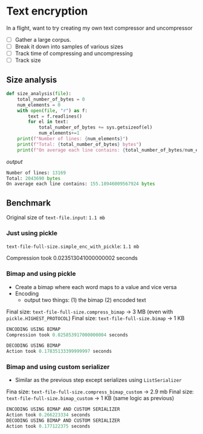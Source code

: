 # Text encryption

In a flight, want to try creating my own text compressor and uncompressor

- [ ] Gather a large corpus. 
- [ ] Break it down into samples of various sizes 
- [ ] Track time of compressing and uncompressing
- [ ] Track size 

## Size analysis

```python
def size_analysis(file):
    total_number_of_bytes = 0
    num_elements = 0
    with open(file, "r") as f:
        text = f.readlines()
        for el in text:
            total_number_of_bytes += sys.getsizeof(el)
            num_elements+=1
    print(f"Number of lines: {num_elements}")
    print(f"Total: {total_number_of_bytes} bytes")
    print(f"On average each line contains: {total_number_of_bytes/num_elements} bytes")
```

*output*
```python
Number of lines: 13169
Total: 2043690 bytes
On average each line contains: 155.18946009567924 bytes
```




## Benchmark
Original size of `text-file.input`: `1.1 mb` 

### Just using pickle
`text-file-full-size.simple_enc_with_pickle`: `1.1 mb`

Compression took 0.023513041000000002 seconds

### Bimap and using pickle
- Create a bimap where each word maps to a value and vice versa
- Encoding
  - output two things: (1) the bimap (2) encoded text


Final size: `text-file-full-size.compress_bimap` -> 3 MB (even with `pickle.HIGHEST_PROTOCOL`)
Final size: `text-file-full-size.bimap` -> 1 KB
```python
ENCODING USING BIMAP
Compression took 0.025853917000000004 seconds

```

```python
DECODING USING BIMAP
Action took 0.17835133399999997 seconds
```

### Bimap and using custom serializer
- Similar as the previous step except serializes using `ListSerializer`

Fina size: `text-file-full-size.compress_bimap_custom` -> 2.9 mb
Final size: `text-file-full-size.bimap_custom` -> 1 KB (same logic as previous)

```python
ENCODING USING BIMAP AND CUSTOM SERIALIZER
Action took 0.266223334 seconds
DECODING USING BIMAP AND CUSTOM SERIALIZER
Action took 0.177122375 seconds
```
